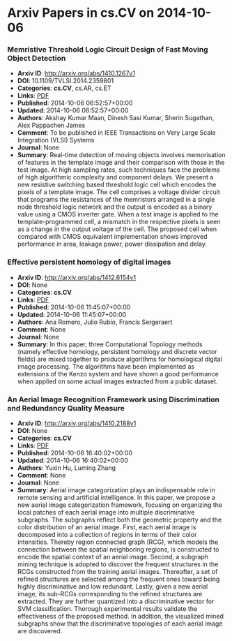 # Arxiv Papers in cs.CV on 2014-10-06
### Memristive Threshold Logic Circuit Design of Fast Moving Object Detection
- **Arxiv ID**: http://arxiv.org/abs/1410.1267v1
- **DOI**: 10.1109/TVLSI.2014.2359801
- **Categories**: **cs.CV**, cs.AR, cs.ET
- **Links**: [PDF](http://arxiv.org/pdf/1410.1267v1)
- **Published**: 2014-10-06 06:52:57+00:00
- **Updated**: 2014-10-06 06:52:57+00:00
- **Authors**: Akshay Kumar Maan, Dinesh Sasi Kumar, Sherin Sugathan, Alex Pappachen James
- **Comment**: To be published in IEEE Transactions on Very Large Scale Integration
  (VLSI) Systems
- **Journal**: None
- **Summary**: Real-time detection of moving objects involves memorisation of features in the template image and their comparison with those in the test image. At high sampling rates, such techniques face the problems of high algorithmic complexity and component delays. We present a new resistive switching based threshold logic cell which encodes the pixels of a template image. The cell comprises a voltage divider circuit that programs the resistances of the memristors arranged in a single node threshold logic network and the output is encoded as a binary value using a CMOS inverter gate. When a test image is applied to the template-programmed cell, a mismatch in the respective pixels is seen as a change in the output voltage of the cell. The proposed cell when compared with CMOS equivalent implementation shows improved performance in area, leakage power, power dissipation and delay.



### Effective persistent homology of digital images
- **Arxiv ID**: http://arxiv.org/abs/1412.6154v1
- **DOI**: None
- **Categories**: **cs.CV**
- **Links**: [PDF](http://arxiv.org/pdf/1412.6154v1)
- **Published**: 2014-10-06 11:45:07+00:00
- **Updated**: 2014-10-06 11:45:07+00:00
- **Authors**: Ana Romero, Julio Rubio, Francis Sergeraert
- **Comment**: None
- **Journal**: None
- **Summary**: In this paper, three Computational Topology methods (namely effective homology, persistent homology and discrete vector fields) are mixed together to produce algorithms for homological digital image processing. The algorithms have been implemented as extensions of the Kenzo system and have shown a good performance when applied on some actual images extracted from a public dataset.



### An Aerial Image Recognition Framework using Discrimination and Redundancy Quality Measure
- **Arxiv ID**: http://arxiv.org/abs/1410.2188v1
- **DOI**: None
- **Categories**: **cs.CV**
- **Links**: [PDF](http://arxiv.org/pdf/1410.2188v1)
- **Published**: 2014-10-06 16:40:02+00:00
- **Updated**: 2014-10-06 16:40:02+00:00
- **Authors**: Yuxin Hu, Luming Zhang
- **Comment**: None
- **Journal**: None
- **Summary**: Aerial image categorization plays an indispensable role in remote sensing and artificial intelligence. In this paper, we propose a new aerial image categorization framework, focusing on organizing the local patches of each aerial image into multiple discriminative subgraphs. The subgraphs reflect both the geometric property and the color distribution of an aerial image. First, each aerial image is decomposed into a collection of regions in terms of their color intensities. Thereby region connected graph (RCG), which models the connection between the spatial neighboring regions, is constructed to encode the spatial context of an aerial image. Second, a subgraph mining technique is adopted to discover the frequent structures in the RCGs constructed from the training aerial images. Thereafter, a set of refined structures are selected among the frequent ones toward being highly discriminative and low redundant. Lastly, given a new aerial image, its sub-RCGs corresponding to the refined structures are extracted. They are further quantized into a discriminative vector for SVM classification. Thorough experimental results validate the effectiveness of the proposed method. In addition, the visualized mined subgraphs show that the discriminative topologies of each aerial image are discovered.



